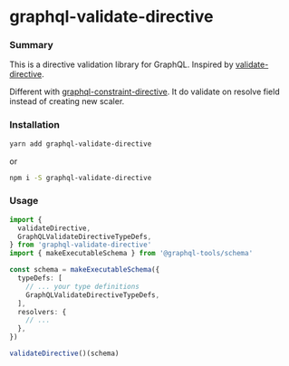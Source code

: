 # graphql-validate-directive

### Summary

This is a directive validation library for GraphQL. Inspired by [validate-directive](https://github.com/cjihrig/validate-directive).

Different with [graphql-constraint-directive](https://github.com/confuser/graphql-constraint-directive). It do validate on resolve field instead of creating new scaler.

### Installation

```sh
yarn add graphql-validate-directive
```

or

```sh
npm i -S graphql-validate-directive
```

### Usage

```ts
import {
  validateDirective,
  GraphQLValidateDirectiveTypeDefs,
} from 'graphql-validate-directive'
import { makeExecutableSchema } from '@graphql-tools/schema'

const schema = makeExecutableSchema({
  typeDefs: [
    // ... your type definitions
    GraphQLValidateDirectiveTypeDefs,
  ],
  resolvers: {
    // ...
  },
})

validateDirective()(schema)
```
